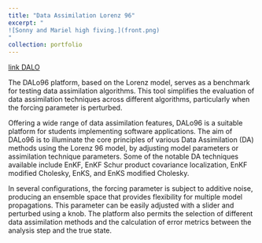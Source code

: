 ```yaml
---
title: "Data Assimilation Lorenz 96"
excerpt: " 
![Sonny and Mariel high fiving.](front.png)
"
collection: portfolio
---
```


[link DALO](https://github.com/ayarceb/DALo96)

The DALo96 platform, based on the Lorenz model, serves as a benchmark for testing data assimilation algorithms. This tool simplifies the evaluation of data assimilation techniques across different algorithms, particularly when the forcing parameter is perturbed.

Offering a wide range of data assimilation features, DALo96 is a suitable platform for students implementing software applications. The aim of DALo96 is to illuminate the core principles of various Data Assimilation (DA) methods using the Lorenz 96 model, by adjusting model parameters or assimilation technique parameters. Some of the notable DA techniques available include EnKF, EnKF Schur product covariance localization, EnKF modified Cholesky, EnKS, and EnKS modified Cholesky.

In several configurations, the forcing parameter is subject to additive noise, producing an ensemble space that provides flexibility for multiple model propagations. This parameter can be easily adjusted with a slider and perturbed using a knob. The platform also permits the selection of different data assimilation methods and the calculation of error metrics between the analysis step and the true state.

